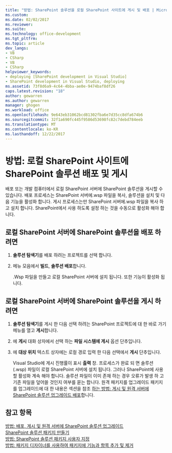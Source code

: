 ```yaml
---
title: "방법: SharePoint 솔루션을 로컬 SharePoint 사이트에 게시 및 배포 | Microsoft Docs"
ms.custom: 
ms.date: 02/02/2017
ms.reviewer: 
ms.suite: 
ms.technology: office-development
ms.tgt_pltfrm: 
ms.topic: article
dev_langs:
- VB
- CSharp
- VB
- CSharp
helpviewer_keywords:
- deploying [SharePoint development in Visual Studio]
- SharePoint development in Visual Studio, deploying
ms.assetid: 73f8d6a9-4c64-4bba-ae0e-9474baf8df26
caps.latest.revision: "18"
author: gewarren
ms.author: gewarren
manager: ghogen
ms.workload: office
ms.openlocfilehash: 9e643eb31062bcd81302fba6e7d35cc8dfa674b6
ms.sourcegitcommit: 32f1a690fc445f9586d53698fc82c7debd784eeb
ms.translationtype: MT
ms.contentlocale: ko-KR
ms.lasthandoff: 12/22/2017
---
```

# <a name="how-to-deploy-and-publish-a-sharepoint-solution-to-a-local-sharepoint-site"></a>방법: 로컬 SharePoint 사이트에 SharePoint 솔루션 배포 및 게시
  배포 또는 개발 컴퓨터에서 로컬 SharePoint 서버에 SharePoint 솔루션을 게시할 수 있습니다. 배포 프로세스는 SharePoint 서버에.wsp 파일을 복사, 솔루션을 설치 및 다음 기능을 활성화 합니다. 게시 프로세스는만 SharePoint 서버에.wsp 파일을 복사 하 고 설치 합니다. SharePoint에서 사용 하도록 설정 하는 것을 수동으로 활성화 해야 합니다.  
  
## <a name="to-deploy-a-sharepoint-solution-to-the-local-sharepoint-server"></a>로컬 SharePoint 서버에 SharePoint 솔루션을 배포 하려면  
  
1.  **솔루션 탐색기**를 배포 하려는 프로젝트를 선택 합니다.  
  
2.  메뉴 모음에서 **빌드**, **솔루션 배포**합니다.  
  
     .Wsp 파일을 만들고 로컬 SharePoint 서버에 설치 됩니다. 또한 기능이 활성화 됩니다.  
  
## <a name="to-publish-a-sharepoint-solution-to-a-local-sharepoint-server"></a>로컬 SharePoint 서버에 SharePoint 솔루션을 게시 하려면  
  
1.  **솔루션 탐색기**를 게시 한 다음 선택 하려는 SharePoint 프로젝트에 대 한 바로 가기 메뉴를 열고 **게시**합니다.  
  
2.  에 **게시** 대화 상자에서 선택 하는 **파일 시스템에 게시** 옵션 단추입니다.  
  
3.  에 **대상 위치** 텍스트 상자에는 로컬 경로 입력 한 다음 선택에서 **게시** 단추입니다.  
  
     Visual Studio에 게시 진행률이 표시 **출력** 창. 프로세스가 완료 되 면 솔루션 (.wsp) 파일이 로컬 SharePoint 서버에 설치 됩니다. 그러나 SharePoint에 사용할 활성화 계속 해야 합니다. 솔루션 파일이 이미 존재 하는 경우 오류가 발생 하 고 기존 파일을 덮어쓸 것인지 여부를 묻는 합니다. 원격 패키지를 업그레이드 패키지를 업그레이드에 대 한 내용은 섹션을 참조 [하는 방법: 게시 및 원격 서버에 SharePoint 솔루션 업그레이드 배포](../sharepoint/how-to-deploy-publish-and-upgrade-sharepoint-solutions-on-a-remote-server.md)합니다.  
  
## <a name="see-also"></a>참고 항목  
 [방법: 배포, 게시 및 원격 서버에 SharePoint 솔루션 업그레이드](../sharepoint/how-to-deploy-publish-and-upgrade-sharepoint-solutions-on-a-remote-server.md)   
 [SharePoint 솔루션 패키지 만들기](../sharepoint/creating-sharepoint-solution-packages.md)   
 [방법: SharePoint 솔루션 패키지 사용자 지정](../sharepoint/how-to-customize-a-sharepoint-solution-package.md)   
 [방법: 패키지 디자이너를 사용하여 패키지에 기능과 항목 추가 및 제거](../sharepoint/how-to-add-and-remove-features-and-items-to-a-package-by-using-the-package-designer.md)  
  
  